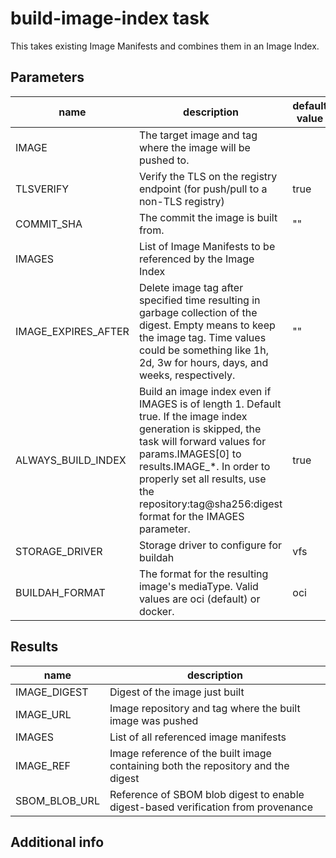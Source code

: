 # build-image-index task

This takes existing Image Manifests and combines them in an Image Index.

## Parameters
|name|description|default value|required|
|---|---|---|---|
|IMAGE|The target image and tag where the image will be pushed to.||true|
|TLSVERIFY|Verify the TLS on the registry endpoint (for push/pull to a non-TLS registry)|true|false|
|COMMIT_SHA|The commit the image is built from.|""|false|
|IMAGES|List of Image Manifests to be referenced by the Image Index||true|
|IMAGE_EXPIRES_AFTER|Delete image tag after specified time resulting in garbage collection of the digest. Empty means to keep the image tag. Time values could be something like 1h, 2d, 3w for hours, days, and weeks, respectively.|""|false|
|ALWAYS_BUILD_INDEX|Build an image index even if IMAGES is of length 1. Default true. If the image index generation is skipped, the task will forward values for params.IMAGES[0] to results.IMAGE_*. In order to properly set all results, use the repository:tag@sha256:digest format for the IMAGES parameter.|true|false|
|STORAGE_DRIVER|Storage driver to configure for buildah|vfs|false|
|BUILDAH_FORMAT|The format for the resulting image's mediaType. Valid values are oci (default) or docker.|oci|false|

## Results
|name|description|
|---|---|
|IMAGE_DIGEST|Digest of the image just built|
|IMAGE_URL|Image repository and tag where the built image was pushed|
|IMAGES|List of all referenced image manifests|
|IMAGE_REF|Image reference of the built image containing both the repository and the digest|
|SBOM_BLOB_URL|Reference of SBOM blob digest to enable digest-based verification from provenance|


## Additional info
